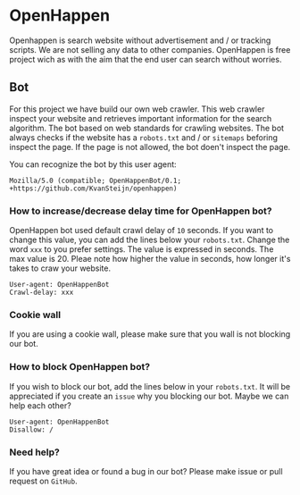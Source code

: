 # OpenHappen
Openhappen is search website without advertisement and / or tracking scripts. We are not selling any data to other companies. OpenHappen is free project wich as with the aim that the end user can search without worries.

## Bot
For this project we have build our own web crawler. This web crawler inspect your website and retrieves important information for the search algorithm. The bot based on web standards for crawling websites. The bot always checks if the website has a `robots.txt` and / or `sitemaps` beforing inspect the page. If the page is not allowed, the bot doen't inspect the page.

You can recognize the bot by this user agent:

```
Mozilla/5.0 (compatible; OpenHappenBot/0.1; +https://github.com/KvanSteijn/openhappen)
```

### How to increase/decrease delay time for OpenHappen bot?
OpenHappen bot used default crawl delay of `10` seconds. If you want to change this value, you can add the lines below your  `robots.txt`. Change the word `xxx` to you prefer settings. The value is expressed in seconds. The max value is 20. Pleae note how higher the value in seconds, how longer it's takes to craw your website.

```
User-agent: OpenHappenBot
Crawl-delay: xxx
```

### Cookie wall
If you are using a cookie wall, please make sure that you wall is not blocking our bot.

### How to block OpenHappen bot?
If you wish to block our bot, add the lines below in your `robots.txt`. It will be appreciated if you create an `issue` why you blocking our bot. Maybe we can help each other?

```
User-agent: OpenHappenBot
Disallow: /
```

### Need help?
If you have great idea or found a bug in our bot? Please make issue or pull request on `GitHub`.
